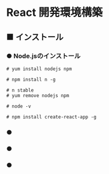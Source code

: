 # React 開発環境構築
## ■ インストール
### ● Node.jsのインストール
```
# yum install nodejs npm
```
```
# npm install n -g
```
```
# n stable
# yum remove nodejs npm
```
```
# node -v
```
```
# npm install create-react-app -g
```
### ● 
### ● 
### ● 
